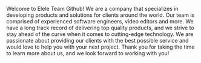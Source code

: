 Welcome to Elele Team Github! We are a company that specializes in developing products and solutions for clients around the world. Our team is comprised of experienced software engineers, video editors and more. We have a long track record of delivering top quality products, and we strive to stay ahead of the curve when it comes to cutting-edge technology. We are passionate about providing our clients with the best possible service and would love to help you with your next project. Thank you for taking the time to learn more about us, and we look forward to working with you!
